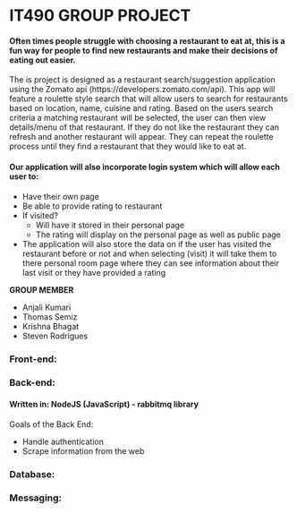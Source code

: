 <h1>IT490 GROUP PROJECT</h1>

<h4>Often times people struggle with choosing a restaurant to eat at, this is a fun way for people to find new restaurants and make their decisions of eating out easier.
</h4>

<p>The is project is designed as a restaurant search/suggestion application using the Zomato api (https://developers.zomato.com/api). This app will feature a roulette style search that will allow users to search for restaurants based on location, name, cuisine and rating. Based on the users search criteria a matching restaurant will be selected, the user can then view details/menu of that restaurant. If they do not like the restaurant they can refresh and another restaurant will appear. They can repeat the roulette process until they find a restaurant that they would like to eat at. 
</p>

<h4>Our application will also incorporate login system which will allow each user to:
</h4>
<ul><li>Have their own page</li> 
<li>Be able to provide rating to restaurant 
</li>
<li>
If  visited?
<ul> <li>Will have it stored in their personal page 
 </li>
 <li>The rating will display on the personal page as well as public page </li>
 
 </ul>
<li> 
The application will also store the data on if the user has visited the restaurant before or not and when selecting (visit) it will take them to there personal room page where they can see information about their last visit or they have provided a rating 

</li>


</ul>

**GROUP MEMBER**  
    <ul>
    <li> Anjali Kumari</li>
    <li>Thomas Semiz</li>
    <li>Krishna Bhagat</li>
    <li>Steven Rodrigues</li>
     </ul> 
    
   
    





<h3>Front-end:</h3>
<h3>Back-end:</h3>
<h4>Written in: NodeJS (JavaScript) - rabbitmq library</h4>

Goals of the Back End:
     <ul><li>Handle authentication</li>
     <li>Scrape information from the web </li>
     </ul>

   




<h3>Database:</h3>
<h3>Messaging:</h3>
